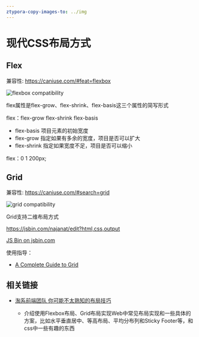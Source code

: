 ```yaml
---
ztypora-copy-images-to: ../img
---
```


# 现代CSS布局方式



## Flex

兼容性: https://caniuse.com/#feat=flexbox

![flexbox compatibility](/home/dlyw/D-lyw/Notes/img/flexbox-compatibility.png)



flex属性是flex-grow、flex-shrink、flex-basis这三个属性的简写形式

flex：flex-grow flex-shrink flex-basis

- flex-basis	项目元素的初始宽度
- flex-grow    指定如果有多余的宽度，项目是否可以扩大
- flex-shrink  指定如果宽度不足，项目是否可以缩小

flex：0 1 200px;











## Grid

兼容性: https://caniuse.com/#search=grid

![grid compatibility](/home/dlyw/D-lyw/Notes/img/grid-compatibility.png)



Grid支持二维布局方式



https://jsbin.com/najanat/edit?html,css,output

<a class="jsbin-embed" href="https://jsbin.com/najanat/embed?html,css,output">JS Bin on jsbin.com</a><script src="https://static.jsbin.com/js/embed.min.js?4.1.8"></script>









使用指导：

+ [A Complete Guide to Grid](https://css-tricks.com/snippets/css/complete-guide-grid/)





## 相关链接

+ [淘系前端团队 你可能不太熟知的布局技巧](![image-20200721231103561](/home/dlyw/.config/Typora/typora-user-images/image-20200721231103561.png))

  + 介绍使用Flexbox布局、Grid布局实现Web中常见布局实现和一些具体的方案，比如水平垂直居中、等高布局、平均分布列和Sticky Footer等，和css中一些有趣的东西

  

  

  